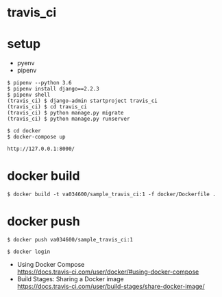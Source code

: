 # travis_ci

# setup
- pyenv
- pipenv

```
$ pipenv --python 3.6
$ pipenv install django==2.2.3
$ pipenv shell
(travis_ci) $ django-admin startproject travis_ci
(travis_ci) $ cd travis_ci
(travis_ci) $ python manage.py migrate
(travis_ci) $ python manage.py runserver
```

```
$ cd docker
$ docker-compose up
```

```
http://127.0.0.1:8000/
```

# docker build
```
$ docker build -t va034600/sample_travis_ci:1 -f docker/Dockerfile .
```

# docker push
```
$ docker push va034600/sample_travis_ci:1
```

```
$ docker login
```

- Using Docker Compose  
https://docs.travis-ci.com/user/docker/#using-docker-compose
- Build Stages: Sharing a Docker image  
https://docs.travis-ci.com/user/build-stages/share-docker-image/
